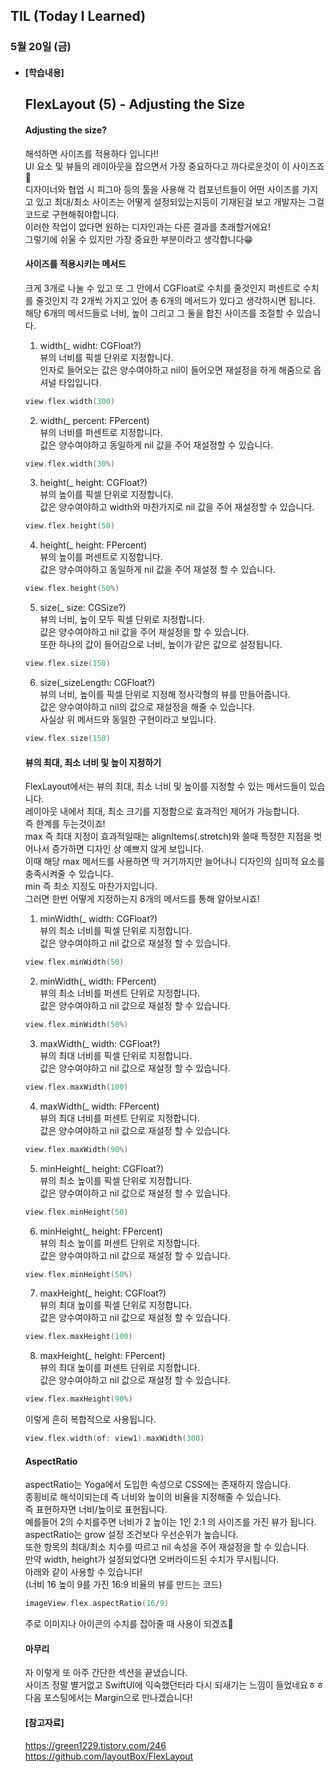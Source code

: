 ## TIL (Today I Learned)

### 5월 20일 (금)   

- #### [학습내용]    
  ## FlexLayout (5) - Adjusting the Size    
  
  #### Adjusting the size?   

  해석하면 사이즈를 적용하다 입니다!!         
  UI 요소 및 뷰들의 레이아웃을 잡으면서 가장 중요하다고 까다로운것이 이 사이즈죠🥲   
  디자이너와 협업 시 피그마 등의 툴을 사용해 각 컴포넌트들이 어떤 사이즈를 가지고 있고 최대/최소 사이즈는     어떻게 설정되있는지등이 기재된걸 보고 개발자는 그걸 코드로 구현해줘야합니다.   
  이러한 작업이 없다면 원하는 디자인과는 다른 결과를 초래할거에요!    
  그렇기에 쉬울 수 있지만 가장 중요한 부분이라고 생각합니다😁   

  #### 사이즈를 적용시키는 메서드   

  크게 3개로 나눌 수 있고 또 그 안에서 CGFloat로 수치를 줄것인지 퍼센트로 수치를 줄것인지 각 2개씩 가지고 있어 총 6개의 메서드가 있다고 생각하시면 됩니다.    
  해당 6개의 메서드들로 너비, 높이 그리고 그 둘을 합친 사이즈를 조절할 수 있습니다.   

  1. width(_ widht: CGFloat?)   
  뷰의 너비를 픽셀 단위로 지정합니다.   
  인자로 들어오는 값은 양수여야하고 nil이 들어오면 재설정을 하게 해줌으로 옵셔널 타입입니다.   
  ```swift
  view.flex.width(300)
  ```
  2. width(_ percent: FPercent)   
  뷰의 너비를 퍼센트로 지정합니다.    
  값은 양수여야하고 동일하게 nil 값을 주어 재설정할 수 있습니다.   
  ```swift
  view.flex.width(30%)
  ```
  3. height(_ height: CGFloat?)   
  뷰의 높이를 픽셀 단위로 지정합니다.   
  값은 양수여야하고 width와 마찬가지로 nil 값을 주어 재설정할 수 있습니다.   
  ```swift
  view.flex.height(50)
  ```
  4. height(_ height: FPercent)   
  뷰의 높이를 퍼센트로 지정합니다.   
  값은 양수여야하고 동일하게 nil 값을 주어 재설정 할 수 있습니다.    
  ```swift
  view.flex.height(50%)
  ```
  5. size(_ size: CGSize?)   
  뷰의 너비, 높이 모두 픽셀 단위로 지정합니다.   
  값은 양수여야하고 nil 값을 주어 재설정을 할 수 있습니다.   
  또한 하나의 값이 들어감으로 너비, 높이가 같은 값으로 설정됩니다.   
  ```swift
  view.flex.size(150)
  ```
  6. size(_sizeLength: CGFloat?)   
  뷰의 너비, 높이를 픽셀 단위로 지정해 정사각형의 뷰를 만들어줍니다.   
  값은 양수여야하고 nil의 값으로 재설정을 해줄 수 있습니다.   
  사실상 위 메서드와 동일한 구현이라고 보입니다.   
  ```swift
  view.flex.size(150)
  ```

  #### 뷰의 최대, 최소 너비 및 높이 지정하기   

  FlexLayout에서는 뷰의 최대, 최소 너비 및 높이를 지정할 수 있는 메서드들이 있습니다.   
  레이아웃 내에서 최대, 최소 크기를 지정함으로 효과적인 제어가 가능합니다.   
  즉 한계를 두는것이죠!     
  max 즉 최대 지정이 효과적일때는 alignItems(.stretch)와 쓸때 특정한 지점을 벗어나서 증가하면 디자인 상 예쁘지 않게 보입니다.    
  이때 해당 max 메서드를 사용하면 딱 거기까지만 늘어나니 디자인의 심미적 요소를 충족시켜줄 수 있습니다.   
  min 즉 최소 지정도 마찬가지입니다.    
  그러면 한번 어떻게 지정하는지 8개의 메서드를 통해 알아보시죠!   

  1. minWidth(_ width: CGFloat?)   
  뷰의 최소 너비를 픽셀 단위로 지정합니다.   
  값은 양수여야하고 nil 값으로 재설정 할 수 있습니다.   
  ```swift
  view.flex.minWidth(50)
  ```
  2. minWidth(_ width: FPercent)   
  뷰의 최소 너비를 퍼센트 단위로 지정합니다.   
  값은 양수여야하고 nil 값으로 재설정 할 수 있습니다.   
  ```swift
  view.flex.minWidth(50%)
  ```
  3. maxWidth(_ width: CGFloat?)   
  뷰의 최대 너비를 픽셀 단위로 지정합니다.   
  값은 양수여야하고 nil 값으로 재설정 할 수 있습니다.    
  ```swift
  view.flex.maxWidth(100)
  ```
  4. maxWidth(_ width: FPercent)   
  뷰의 최대 너비를 퍼센트 단위로 지정합니다.   
  값은 양수여야하고 nil 값으로 재설정 할 수 있습니다.    
  ```swift
  view.flex.maxWidth(90%)
  ```
  5. minHeight(_ height: CGFloat?)    
  뷰의 최소 높이를 픽셀 단위로 지정합니다.   
  값은 양수여야하고 nil 값으로 재설정 할 수 있습니다.   
  ```swift
  view.flex.minHeight(50)
  ```
  6. minHeight(_ height: FPercent)   
  뷰의 최소 높이를 퍼센트 단위로 지정합니다.   
  값은 양수여야하고 nil 값으로 재설정 할 수 있습니다.    
  ```swift
  view.flex.minHeight(50%)
  ```
  7. maxHeight(_ height: CGFloat?)     
  뷰의 최대 높이를 픽셀 단위로 지정합니다.   
  값은 양수여야하고 nil 값으로 재설정 할 수 있습니다.    
  ```swift
  view.flex.maxHeight(100)
  ```
  8. maxHeight(_ height: FPercent)   
  뷰의 최대 높이를 퍼센트 단위로 지정합니다.   
  값은 양수여야하고 nil 값으로 재설정 할 수 있습니다.   
  ```swift
  view.flex.maxHeight(90%)
  ```
  
  이렇게 흔히 복합적으로 사용됩니다.    
  ```swift
  view.flex.width(of: view1).maxWidth(300)
  ```

  #### AspectRatio   

  aspectRatio는 Yoga에서 도입한 속성으로 CSS에는 존재하지 않습니다.   
  종횡비로 해석이되는데 즉 너비와 높이의 비율을 지정해줄 수 있습니다.    
  즉 표현하자면 너비/높이로 표현됩니다.   
  예를들어 2의 수치를주면 너비가 2 높이는 1인 2:1 의 사이즈를 가진 뷰가 됩니다.   
  aspectRatio는 grow 설정 조건보다 우선순위가 높습니다.    
  또한 항목의 최대/최소 치수를 따르고 nil 속성을 주어 재설정을 할 수 있습니다.   
  만약 width, height가 설정되었다면 오버라이드된 수치가 무시됩니다.    
  아래와 같이 사용할 수 있습니다!   
  (너비 16 높이 9를 가진 16:9 비율의 뷰를 만드는 코드)   
  ```swift
  imageView.flex.aspectRatio(16/9)  
  ```
  주로 이미지나 아이콘의 수치를 잡아줄 때 사용이 되겠죠🙌   

  #### 마무리   

  자 이렇게 또 아주 간단한 섹션을 끝냈습니다.    
  사이즈 정말 별거없고 SwiftUI에 익숙했던터라 다시 되새기는 느낌이 들었네요ㅎㅎ   
  다음 포스팅에서는 Margin으로 만나겠습니다!   

  #### [참고자료]    
  https://green1229.tistory.com/246   
  https://github.com/layoutBox/FlexLayout    
